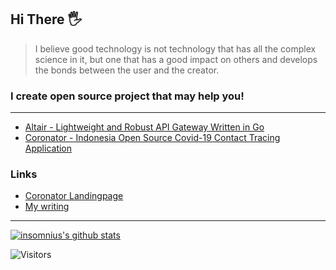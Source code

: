 ## Hi There 🖐 

> I believe good technology is not technology that has all the complex science in it, but one that has a good impact on others and develops the bonds between the user and the creator.

### I create open source project that may help you!
---


- [Altair - Lightweight and Robust API Gateway Written in Go](https://github.com/codefluence-x/altair)
- [Coronator - Indonesia Open Source Covid-19 Contact Tracing Application](https://github.com/coronatorid)

### Links

- [Coronator Landingpage](https://coronator.id)
- [My writing](https://insomnius.github.io)

---

<a href="https://github.com/insomnius"><img src="https://github-readme-stats.vercel.app/api?username=insomnius&hide_border=true&show_icons=true" alt="insomnius's github stats"></a>

![Visitors](https://komarev.com/ghpvc/?username=insomnius)
